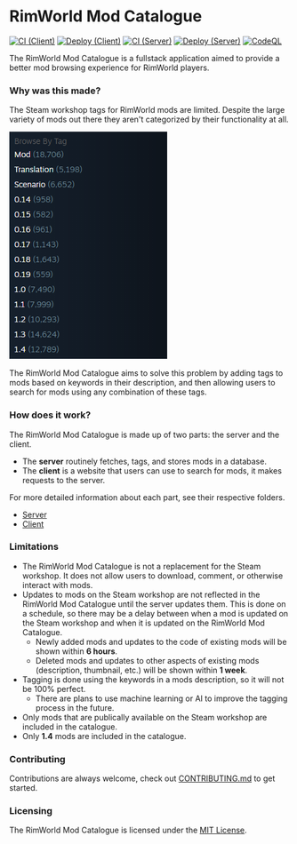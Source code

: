 # RimWorld Mod Catalogue

[![CI (Client)](https://github.com/NachoToast/RimWorldModCatalogue/actions/workflows/node.js.ci.client.yml/badge.svg)](https://github.com/NachoToast/RimWorldModCatalogue/actions/workflows/node.js.ci.client.yml)
[![Deploy (Client)](https://github.com/NachoToast/RimWorldModCatalogue/actions/workflows/deploy.client.yml/badge.svg)](https://github.com/NachoToast/RimWorldModCatalogue/actions/workflows/deploy.client.yml)
[![CI (Server)](https://github.com/NachoToast/RimWorldModCatalogue/actions/workflows/node.js.ci.server.yml/badge.svg)](https://github.com/NachoToast/RimWorldModCatalogue/actions/workflows/node.js.ci.server.yml)
[![Deploy (Server)](https://github.com/NachoToast/RimWorldModCatalogue/actions/workflows/deploy.server.yml/badge.svg)](https://github.com/NachoToast/RimWorldModCatalogue/actions/workflows/deploy.server.yml)
[![CodeQL](https://github.com/NachoToast/RimWorldModCatalogue/actions/workflows/codeql-analysis.yml/badge.svg)](https://github.com/NachoToast/RimWorldModCatalogue/actions/workflows/codeql-analysis.yml)

The RimWorld Mod Catalogue is a fullstack application aimed to provide a better mod browsing experience for RimWorld players.

### Why was this made?

The Steam workshop tags for RimWorld mods are limited. Despite the large variety of mods out there they aren't categorized by their functionality at all.

![image](.github/images/BrowseTagsScreenshot.png)

The RimWorld Mod Catalogue aims to solve this problem by adding tags to mods based on keywords in their description, and then allowing users to search for mods using any combination of these tags.

### How does it work?

The RimWorld Mod Catalogue is made up of two parts: the server and the client.

- The **server** routinely fetches, tags, and stores mods in a database.
- The **client** is a website that users can use to search for mods, it makes requests to the server.

For more detailed information about each part, see their respective folders.

- [Server](./server/README.md)
- [Client](./client/README.md)

### Limitations

- The RimWorld Mod Catalogue is not a replacement for the Steam workshop. It does not allow users to download, comment, or otherwise interact with mods.
- Updates to mods on the Steam workshop are not reflected in the RimWorld Mod Catalogue until the server updates them. This is done on a schedule, so there may be a delay between when a mod is updated on the Steam workshop and when it is updated on the RimWorld Mod Catalogue.
  - Newly added mods and updates to the code of existing mods will be shown within **6 hours**.
  - Deleted mods and updates to other aspects of existing mods (description, thumbnail, etc.) will be shown within **1 week**.
- Tagging is done using the keywords in a mods description, so it will not be 100% perfect.
  - There are plans to use machine learning or AI to improve the tagging process in the future.
- Only mods that are publically available on the Steam workshop are included in the catalogue.
- Only **1.4** mods are included in the catalogue.

### Contributing

Contributions are always welcome, check out [CONTRIBUTING.md](./.github/CONTRIBUTING.md) to get started.

### Licensing

The RimWorld Mod Catalogue is licensed under the [MIT License](./LICENSE).
